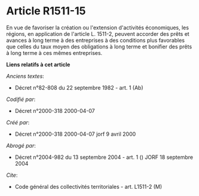 # Article R1511-15

En vue de favoriser la création ou l'extension d'activités économiques, les régions, en application de l'article L. 1511-2,
peuvent accorder des prêts et avances à long terme à des entreprises à des conditions plus favorables que celles du taux
moyen des obligations à long terme et bonifier des prêts à long terme à ces mêmes entreprises.

**Liens relatifs à cet article**

_Anciens textes_:

  - Décret n°82-808 du 22 septembre 1982 - art. 1 (Ab)

_Codifié par_:

  - Décret n°2000-318 2000-04-07

_Créé par_:

  - Décret n°2000-318 2000-04-07 jorf 9 avril 2000

_Abrogé par_:

  - Décret n°2004-982 du 13 septembre 2004 - art. 1 () JORF 18 septembre 2004

_Cite_:

  - Code général des collectivités territoriales - art. L1511-2 (M)
